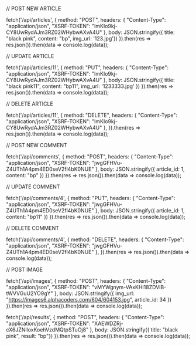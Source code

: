 // POST NEW ARTICLE

fetch('/api/articles', { method: "POST", headers: { "Content-Type": "application/json", "XSRF-TOKEN": "lmKIo9kj-CY8UwRydAJm3RZ02WHybwAXvA4U" }, body: JSON.stringify({ title: "black pink", content: "bp", img_url: '123.jpg'}) }).then(res => res.json()).then(data => console.log(data));

// UPDATE ARTICLE

fetch('/api/articles/11', { method: "PUT", headers: { "Content-Type": "application/json", "XSRF-TOKEN": "lmKIo9kj-CY8UwRydAJm3RZ02WHybwAXvA4U" }, body: JSON.stringify({ title: "black pink11", content: "bp11", img_url: '1233333.jpg' }) }).then(res => res.json()).then(data => console.log(data));

// DELETE ARTICLE

fetch('/api/articles/11', { method: "DELETE", headers: { "Content-Type": "application/json", "XSRF-TOKEN": "lmKIo9kj-CY8UwRydAJm3RZ02WHybwAXvA4U" }, }).then(res => res.json()).then(data => console.log(data));

// POST NEW COMMENT

fetch('/api/comments', { method: "POST", headers: { "Content-Type": "application/json", "XSRF-TOKEN": "jwgGFHVu-Z4UTh1A4pm4ED0seV2fl4bK0NUE" }, body: JSON.stringify({ article_id: 1, content: "bp" }) }).then(res => res.json()).then(data => console.log(data));

// UPDATE COMMENT

fetch('/api/comments/4', { method: "PUT", headers: { "Content-Type": "application/json", "XSRF-TOKEN": "jwgGFHVu-Z4UTh1A4pm4ED0seV2fl4bK0NUE" }, body: JSON.stringify({ article_id: 1, content: "bp11" }) }).then(res => res.json()).then(data => console.log(data));

// DELETE COMMENT

fetch('/api/comments/4', { method: "DELETE", headers: { "Content-Type": "application/json", "XSRF-TOKEN": "jwgGFHVu-Z4UTh1A4pm4ED0seV2fl4bK0NUE" }, }).then(res => res.json()).then(data => console.log(data));

// POST IMAGE

fetch('/api/images', { method: "POST", headers: { "Content-Type": "application/json", "XSRF-TOKEN": "vMYWgnym-VAxKHI18ZDVlB-tWVVGuU2YO9gY" }, body: JSON.stringify({ img_url: "https://images6.alphacoders.com/604/604153.jpg", article_id: 34 }) }).then(res => res.json()).then(data => console.log(data));


fetch('/api/results', { method: "POST", headers: { "Content-Type": "application/json", "XSRF-TOKEN": "XAEWDZRj-cX6JZNlloxKoehVzdMQtpSTuOj8" }, body: JSON.stringify({ title: "black pink", result: "bp"}) }).then(res => res.json()).then(data => console.log(data));